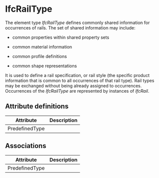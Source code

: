 IfcRailType
===========
The element type _IfcRailType_ defines commonly shared information for
occurrences of rails. The set of shared information may include:  

  

  * common properties within shared property sets
  

  * common material information
  

  * common profile definitions
  

  * common shape representations
  

  
It is used to define a rail specification, or rail style (the specific product
information that is common to all occurrences of that rail type). Rail types
may be exchanged without being already assigned to occurrences.  
Occurrences of the _IfcRailType_ are represented by instances of _IfcRail_.


Attribute definitions
---------------------
| Attribute      | Description   |
|----------------|---------------|
| PredefinedType |               |

Associations
------------
| Attribute      | Description   |
|----------------|---------------|
| PredefinedType |               |


